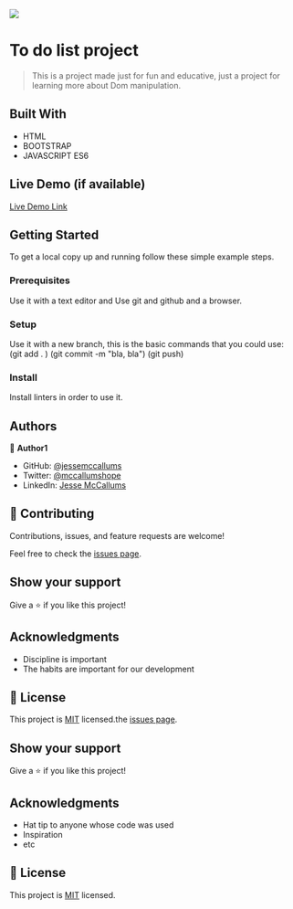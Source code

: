 ![](https://img.shields.io/badge/Microverse-blueviolet)

# To do list project

> This is a project made just for fun and educative, just a project for learning more about Dom manipulation.


## Built With

- HTML
- BOOTSTRAP
- JAVASCRIPT ES6

## Live Demo (if available)

[Live Demo Link](https://jessemccallums.github.io/To-do-list-project/src/)



## Getting Started

To get a local copy up and running follow these simple example steps.

### Prerequisites

Use it with a text editor and Use git and github and a browser.

### Setup

Use it with a new branch, this is the basic commands that you could use: (git add . ) (git commit -m "bla, bla") (git push)

### Install

Install linters in order to use it.

## Authors

👤 **Author1**

- GitHub: [@jessemccallums](https://github.com/Jessemccallums)
- Twitter: [@mccallumshope](https://twitter.com/mccallumshope)
- LinkedIn: [Jesse McCallums](https://www.linkedin.com/in/jesse-mccallums-7225a4237/)

## 🤝 Contributing

Contributions, issues, and feature requests are welcome!

Feel free to check the [issues page](../../issues/).

## Show your support

Give a ⭐️ if you like this project!

## Acknowledgments

- Discipline is important
- The habits are important for our development

## 📝 License

This project is [MIT](./MIT.md) licensed.the [issues page](../../issues/).

## Show your support

Give a ⭐️ if you like this project!

## Acknowledgments

- Hat tip to anyone whose code was used
- Inspiration
- etc

## 📝 License

This project is [MIT](./MIT.md) licensed.
